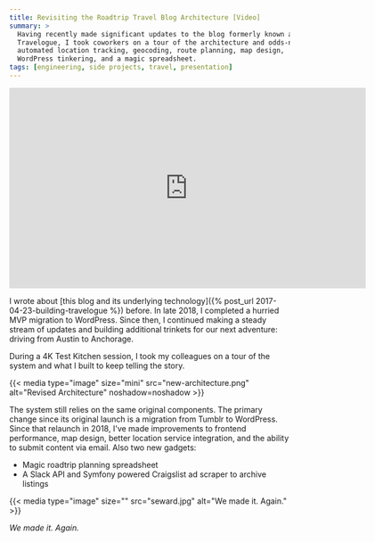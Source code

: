 ```yaml
---
title: Revisiting the Roadtrip Travel Blog Architecture [Video]
summary: >
  Having recently made significant updates to the blog formerly known as
  Travelogue, I took coworkers on a tour of the architecture and odds-n-ends:
  automated location tracking, geocoding, route planning, map design,
  WordPress tinkering, and a magic spreadsheet.
tags: [engineering, side projects, travel, presentation]
---
```


<iframe src="https://player.vimeo.com/video/353626268" width="640" height="360" frameborder="0" allow="autoplay; fullscreen" allowfullscreen><p><a href="https://vimeo.com/353626268">The Internet is for Making Roadtrips (Four Kitchens - Test Kitchen - August 2019)</a> from <a href="https://vimeo.com/tsmith512">Taylor Smith</a> on <a href="https://vimeo.com">Vimeo</a>.</p></iframe>

I wrote about
[this blog and its underlying technology]({% post_url 2017-04-23-building-travelogue %})
before. In late 2018, I completed a hurried MVP migration to WordPress.
Since then, I continued making a steady stream of updates and building
additional trinkets for our next adventure: driving from Austin to Anchorage.

During a 4K Test Kitchen session, I took my colleagues on a tour of the system
and what I built to keep telling the story.

{{< media type="image" size="mini" src="new-architecture.png" alt="Revised Architecture" noshadow=noshadow >}}

The system still relies on the same original components. The primary change
since its original launch is a migration from Tumblr to WordPress. Since that
relaunch in 2018, I've made improvements to frontend performance, map design,
better location service integration, and the ability to submit content via
email. Also two new gadgets:

- Magic roadtrip planning spreadsheet
- A Slack API and Symfony powered Craigslist ad scraper to archive listings

{{< media type="image" size="" src="seward.jpg" alt="We made it. Again."  >}}

_We made it. Again._

